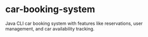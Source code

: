 # car-booking-system
Java CLI car booking system with features like reservations, user management, and car availability tracking.

